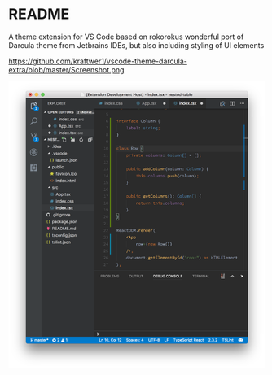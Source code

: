 # README
A theme extension for VS Code based on rokorokus wonderful port of Darcula theme from Jetbrains IDEs, but also including styling of UI elements

https://github.com/kraftwer1/vscode-theme-darcula-extra/blob/master/Screenshot.png

![Screenshot](https://github.com/kraftwer1/vscode-theme-darcula-extra/blob/master/Screenshot.png "Screenshot")